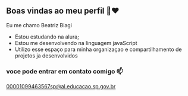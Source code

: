 ## Boas vindas ao meu perfil 🫶❤

Eu me chamo Beatriz Biagi

- Estou estudando na alura;
- Estou me desenvolvendo na linguagem javaScript
- Utilizo esse espaço para minha organizaçao e compartilhamento de projetos ja desenvolvidos

 ### voce pode entrar em contato comigo 📫

 00001099463567sp@al.educacao.sp.gov.br
